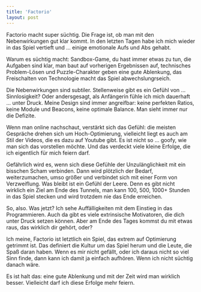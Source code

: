 ```yaml
---
title: 'Factorio'
layout: post
---
```


Factorio macht super süchtig. Die Frage ist, ob man mit den Nebenwirkungen gut klar kommt. In den letzten Tagen habe ich mich wieder in das Spiel vertieft und ... einige emotionale Aufs und Abs gehabt.

Warum es süchtig macht: Sandbox-Game, du hast immer etwas zu tun, die Aufgaben sind klar, man baut auf vorherigen Ergebnissen auf, technisches Problem-Lösen und Puzzle-Charakter geben eine gute Ablenkung, das Freischalten von Technologie macht das Spiel abwechslungrseich.

Die Nebenwirkungen sind subtiler. Stellenweise gibt es ein Gefühl von ... Sinnlosigkeit? Oder andersgesagt, als Anfängerin fühle ich mich dauerhaft ... unter Druck. Meine Design sind immer angreifbar: keine perfekten Ratios, keine Module und Beacons, keine optimale Balance. Man sieht immer nur die Defizite.

Wenn man online nachschaut, verstärkt sich das Gefühl: die meisten Gespräche drehen sich um Hoch-Optimierung, vielleicht liegt es auch am Stil der Videos, die es dazu auf Youtube gibt. Es ist nicht so ... goofy, wie man sich das vorstellen möchte. Und das verdeckt viele kleine Erfolge, die ich eigentlich für mich feiern darf.

Gefährlich wird es, wenn sich diese Gefühle der Unzulänglichkeit mit ein bisschen Scham verbinden. Dann wird plötzlich der Bedarf, weiterzumachen, umso größer und verbindet sich mit einer Form von Verzweiflung. Was bleibt ist ein Gefühl der Leere. Denn es gibt nicht wirklich ein Ziel am Ende des Tunnels, man kann 100, 500, 1000+ Stunden in das Spiel stecken und wird trotzdem nie das Ende erreichen.

So, also. Was jetzt? Ich sehe Auffälligkeiten mit dem Einstieg in das Programmieren. Auch da gibt es viele extrinsische Motivatoren, die dich unter Druck setzen können. Aber am Ende des Tages kommst du mit etwas raus, das wirklich dir gehört, oder?

Ich meine, Factorio ist letztlich ein Spiel, das extrem auf Optimierung getrimmt ist. Das definiert die Kultur um das Spiel herum und die Leute, die Spaß daran haben. Wenn es mir nicht gefällt, oder ich daraus nicht so viel Sinn finde, dann kann ich damit ja einfach aufhören. Wenn ich nicht süchtig danach wäre.

Es ist halt das: eine gute Ablenkung und mit der Zeit wird man wirklich besser. Vielleicht darf ich diese Erfolge mehr feiern.
